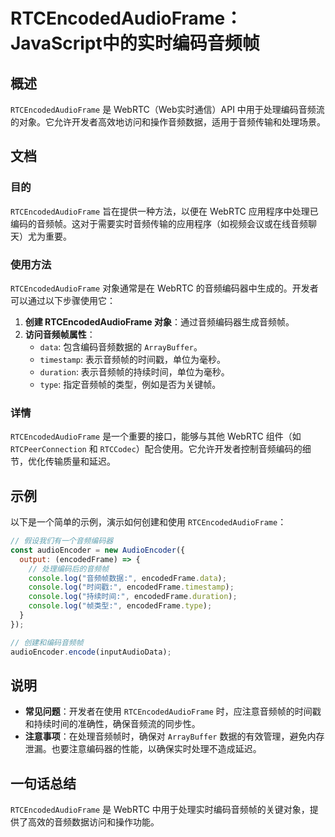 <!--
Meta Description: # RTCEncodedAudioFrame：JavaScript中的实时编码音频帧 ## 概述 `RTCEncodedAudioFrame` 是 WebRTC（Web实时通信）API 中用于处理编码音频流的对象。它允许开发者高效地访问和操作音频数据，适用于音频传输和处理场景。 ## 文档 ### ...
Meta Keywords: rtcencodedaudioframe, webrtc, encodedframe, console, log
-->

# RTCEncodedAudioFrame：JavaScript中的实时编码音频帧

## 概述
`RTCEncodedAudioFrame` 是 WebRTC（Web实时通信）API 中用于处理编码音频流的对象。它允许开发者高效地访问和操作音频数据，适用于音频传输和处理场景。

## 文档
### 目的
`RTCEncodedAudioFrame` 旨在提供一种方法，以便在 WebRTC 应用程序中处理已编码的音频帧。这对于需要实时音频传输的应用程序（如视频会议或在线音频聊天）尤为重要。

### 使用方法
`RTCEncodedAudioFrame` 对象通常是在 WebRTC 的音频编码器中生成的。开发者可以通过以下步骤使用它：

1. **创建 RTCEncodedAudioFrame 对象**：通过音频编码器生成音频帧。
2. **访问音频帧属性**：
   - `data`: 包含编码音频数据的 `ArrayBuffer`。
   - `timestamp`: 表示音频帧的时间戳，单位为毫秒。
   - `duration`: 表示音频帧的持续时间，单位为毫秒。
   - `type`: 指定音频帧的类型，例如是否为关键帧。

### 详情
`RTCEncodedAudioFrame` 是一个重要的接口，能够与其他 WebRTC 组件（如 `RTCPeerConnection` 和 `RTCCodec`）配合使用。它允许开发者控制音频编码的细节，优化传输质量和延迟。

## 示例
以下是一个简单的示例，演示如何创建和使用 `RTCEncodedAudioFrame`：

```javascript
// 假设我们有一个音频编码器
const audioEncoder = new AudioEncoder({
  output: (encodedFrame) => {
    // 处理编码后的音频帧
    console.log("音频帧数据:", encodedFrame.data);
    console.log("时间戳:", encodedFrame.timestamp);
    console.log("持续时间:", encodedFrame.duration);
    console.log("帧类型:", encodedFrame.type);
  }
});

// 创建和编码音频帧
audioEncoder.encode(inputAudioData);
```

## 说明
- **常见问题**：开发者在使用 `RTCEncodedAudioFrame` 时，应注意音频帧的时间戳和持续时间的准确性，确保音频流的同步性。
- **注意事项**：在处理音频帧时，确保对 `ArrayBuffer` 数据的有效管理，避免内存泄漏。也要注意编码器的性能，以确保实时处理不造成延迟。

## 一句话总结
`RTCEncodedAudioFrame` 是 WebRTC 中用于处理实时编码音频帧的关键对象，提供了高效的音频数据访问和操作功能。